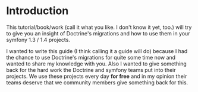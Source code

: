# Introduction

This tutorial/book/work (call it what you like. I don't know it yet, too.) will try to give you an insight of Doctrine's migrations and how to use them in your symfony 1.3 / 1.4 projects.

I wanted to write this guide (I think calling it a guide will do) because I had the chance to use Doctrine's migrations for quite some time now and wanted to share my knowledge with you. Also I wanted to give something back for the hard work the Doctrine and symfony teams put into their projects. We use these projects every day **for free** and in my opinion their teams deserve that we community members give something back for this.